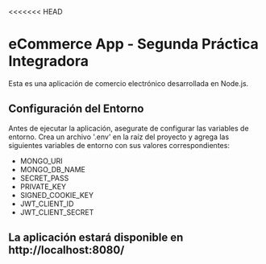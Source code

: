 <<<<<<< HEAD
# eCommerce App - Segunda Práctica Integradora

Esta es una aplicación de comercio electrónico desarrollada en Node.js.

## Configuración del Entorno

Antes de ejecutar la aplicación, asegurate de configurar las variables de entorno. Crea un archivo '.env' en la raíz del proyecto y agrega las siguientes variables de entorno con sus valores correspondientes:

- MONGO_URI
- MONGO_DB_NAME
- SECRET_PASS
- PRIVATE_KEY
- SIGNED_COOKIE_KEY
- JWT_CLIENT_ID
- JWT_CLIENT_SECRET

## La aplicación estará disponible en http://localhost:8080/

